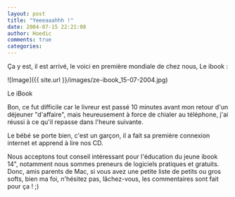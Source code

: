 ```yaml
---
layout: post
title: "Yeeeaaahhh !"
date: 2004-07-15 22:21:08
author: Hoedic
comments: true
categories: 
---
```



Ça y est, il est arrivé, le voici en première mondiale de chez nous, Le ibook :

![Image]({{ site.url }}/images/ze-ibook_15-07-2004.jpg)
<div class="photoattrib">Le iBook</div>



Bon, ce fut difficile car le livreur est passé 10 minutes avant mon retour d'un déjeuner "d'affaire", mais heureusement à force de chialer au téléphone, j'ai réussi à ce qu'il repasse dans l'heure suivante.

Le bébé se porte bien, c'est un garçon, il a fait sa première connexion internet et apprend à lire nos CD.

Nous acceptons tout conseil intéressant pour l'éducation du jeune ibook 14", notamment nous sommes preneurs de logiciels pratiques et gratuits. Donc, amis parents de Mac, si vous avez une petite liste de petits ou gros softs, bien ma foi, n'hésitez pas, lâchez-vous, les commentaires sont fait pour ça ! ;)